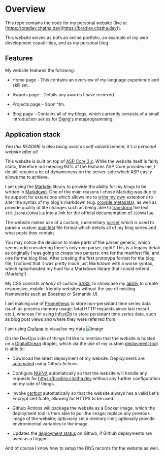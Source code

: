 # Overview

This repo contains the code for my personal website (live at [https://bradley.chatha.dev](https://bradley.chatha.dev)).

This website serves as both an online portfolio, an example of my web development capabilities, and as my personal blog.

## Features

My website features the following:

* Home page - This contains an overview of my language experience and skill set.

* Awards page - Details any awards I have recieved.

* Projects page - Soon ^tm.

* Blog page - Contains all of my blogs, which currently consists of a small introduction series for [Dlang's](https://dlang.org/) metaprogramming.

## Application stack

*Yea this README is also being used as self-advertisement, it's a personal website after all*

This website is built on top of [ASP Core 3.x](https://docs.microsoft.com/en-us/aspnet/core/?view=aspnetcore-3.1). While the website itself is
fairly static, therefore not needing 90% of the features ASP Core provides me, I do still require a bit of dynamicness on the server-side which ASP
easily allows me to achieve.

I am using the [Markdig](https://github.com/lunet-io/markdig) library to provide the ability for my blogs to be written in [Markdown](https://github.com/adam-p/markdown-here/wiki/Markdown-Cheatsheet).
One of the main reasons I chose Markdig was due to its support for extensions which allows me to [write my own](https://github.com/SealabJaster/PersonalWebsite/tree/master/PersonalWebsite/MarkdigExtentions)
extentions to alter the syntax of my blog's markdown (e.g. [provide metadata](https://github.com/SealabJaster/PersonalWebsite/blob/master/PersonalWebsite/MarkdigExtentions/BlogMetadata.cs)),
as well as provide quality of life changes such as being able to [transform](https://github.com/SealabJaster/PersonalWebsite/blob/master/PersonalWebsite/MarkdigExtentions/AutoStdLink.cs)
the text `std.json#JSONValue` into a link for the official documentation of `JSONValue`.

The website makes use of a custom, rudimentary [parser](https://github.com/SealabJaster/PersonalWebsite/tree/master/PersonalWebsite/BcBlog) which is used to parse a custom
[manifest](https://github.com/SealabJaster/PersonalWebsite/blob/master/PersonalWebsite/wwwroot/blogs/manifest.bcm) file format which details all of my blog series and what posts
they contain.

You may notice the decision to make parts of the parser generic, which seems odd considering there's only one parser, right?
This is a legacy detail as originally I was going to create two parsers: one for the manifest file, and one for the blog files. After creating the first prototype format for the blog file,
I noticed that it was pretty much just Markdown with a worse syntax, which spearheaded my hunt for a Markdown library that I could extend (Markdig!).

My CSS consists *entirely* of custom [SASS](https://sass-lang.com/), to showcase my [ability](https://github.com/SealabJaster/PersonalWebsite/tree/master/PersonalWebsite/Styles) to create responsive,
mobile-friendly websites without the use of existing frameworks such as Boostrap or Semantic UI.

I am making use of [Prometheus](https://prometheus.io/) to store non-persistant time series data (such as process memory usage; total HTTP requests since last restart, etc.), whereas I'm using [InfluxDb](https://www.influxdata.com/) to store persistant time series data, such as blog post views and where they were referred from.

I am using [Grafana]() to visualise my data ![image](https://i.imgur.com/hkEZ842.png)

On the DevOps side of things I'd like to mention that the website is hosted on a [DigitalOcean](https://www.digitalocean.com/) droplet,
which via the use of my custom [deployment tool](https://github.com/Aim-Educational/AimCLITool) is able to:

* Download the latest deployment of my website. Deployments are [automated](https://github.com/SealabJaster/PersonalWebsite/blob/master/.github/workflows/dockerimage.yml) using Github Actions.

* Configure [NGINX](http://nginx.org/) automatically so that the website will handle any requests for https://bradley.chatha.dev without any further configuration on my side of things.

* Invoke [certbot](https://certbot.eff.org/) automatically so that the website always has a valid Let's Encrypt certifcate, allowing for HTTPS to be used.

* Github Actions will package the website as a Docker image, which the deployment tool is then able to pull the image; replace any previous image of the website; optionally set a memory limit; optionally provide environmental variables to the image.

* Updates the [deployment status](https://github.com/SealabJaster/PersonalWebsite/deployments/) on Github, if Github deployments are used as a trigger.

And of course I know how to setup the DNS records for the website as well.
